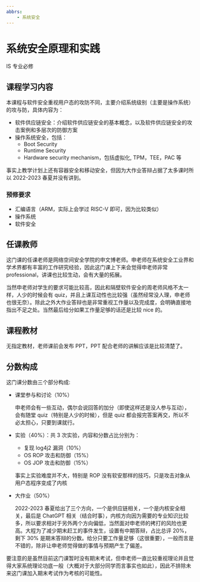 ```yaml
---
abbrs:
    - 系统安全
---
```


# 系统安全原理和实践

<div class="badges">
<span class="badge is-badge">IS 专业必修</span>
</div>

## 课程学习内容

本课程与软件安全重视用户态的攻防不同，主要介绍系统级别（主要是操作系统）的攻与防，具体内容为：

* 软件供应链安全：介绍软件供应链安全的基本概念，以及软件供应链安全的攻击案例和多层次的防御方案
* 操作系统安全，包括：
    - Boot Security
    - Runtime Security
    - Hardware security mechanism，包括虚拟化, TPM，TEE，PAC 等

事实上教学计划上还有容器安全和移动安全，但因为大作业答辩占据了太多课时所以 2022-2023 春夏并没有讲到。

### 预修要求

* 汇编语言（ARM，实际上会学过 RISC-V 即可，因为比较类似）
* 操作系统
* 软件安全

## 任课教师

这门课的任课老师是网络空间安全学院的申文博老师。申老师在系统安全工业界和学术界都有丰富的工作研究经验，因此这门课上下来会觉得申老师非常 professional，讲课也比较生动，会有大量的拓展。

当然申老师对学生的要求可能比较高，因此和隔壁软件安全的周老师风格不太一样，人少的时候会有 quiz，并且上课互动性也比较强（虽然经常没人理，申老师也很无奈）。除此之外大作业答辩也是非常重视工作量以及完成度，会明确直接地指出不足之处。当然最后给分如果工作量足够的话还是比较 nice 的。

## 课程教材

无指定教材，老师课前会发布 PPT，PPT 配合老师的讲解应该是比较清楚了。

## 分数构成

这门课分数由三个部分构成:

* 课堂参与和讨论（10%）

    申老师会有一些互动，偶尔会说回答的加分（即使这样还是没人参与互动），会有随堂 quiz（特别是人少的时候），但是 quiz 都会报完答案再交，所以不必太担心，只要到课就行。

* 实验（40%）：共 3 次实验，内容和分数占比分别为：
    - 复现 log4j2 漏洞（10%）
    - OS ROP 攻击和防御（15%）
    - OS JOP 攻击和防御（15%）
    
    事实上实验难度并不大，特别是 ROP 没有软安那样的技巧，只是攻击对象从用户态程序变成了内核

* 大作业（50%）

    2022-2023 春夏给出了三个方向，一个是供应链相关，一个是内核安全相关，最后是 ChatGPT 相关（结合时事），内核方向因为需要的专业知识比较多，所以要求相对于另外两个方向偏低，当然面对申老师的拷打的风险也更高。大程为了减少期末赶工的事件发生，设置有中期答辩，占比总评 20%，剩下 30% 是期末答辩的分数。给分只要工作量足够（这很重要），一般而言是不错的，除非让申老师觉得做的事情与预期产生了偏差。

要注意的是虽然目前这门课暂时没有期末考试，但申老师一直比较重视理论并且觉得大家系统理论功底一般（大概对于大部分同学而言事实也如此），因此不排除未来这门课加入期末考试作为考核的可能性。